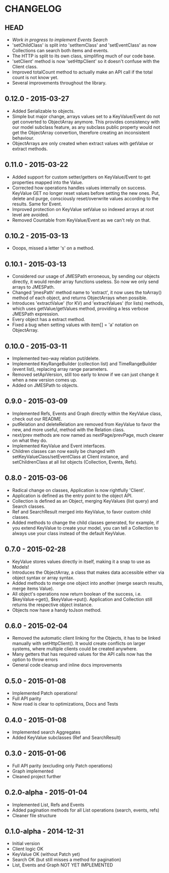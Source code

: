 # CHANGELOG

## HEAD
- *Work in progress to implement Events Search*
- 'setChildClass' is split into 'setItemClass' and 'setEventClass' as now Collections can search both items and events.
- The HTTP is split to its own class, simplifing much of our code base.
- 'setClient' method is now 'setHttpClient' so it doesn't confuse with the Client class.
- Improved totalCount method to actually make an API call if the total count is not know yet.
- Several improvements throughout the library.

## 0.12.0 - 2015-03-27
- Added Serializable to objects.
- Simple but major change, arrays values set to a KeyValue/Event do not get converted to ObjectArray anymore. This provides consistency with our model subclass feature, as any subclass public property would not get the ObjectArray convertion, therefore creating an inconsistent behaviour.
- ObjectArrays are only created when extract values with getValue or extract methods.

## 0.11.0 - 2015-03-22
- Added support for custom setter/getters on KeyValue/Event to get properties mapped into the Value.
- Corrected how operations handles values internally on success. KeyValue GET no longer reset values before setting the new ones. Put, delete and purge, consciously reset/overwrite values according to the results. Same for Event.
- Improved protection on KeyValue setValue so indexed arrays at root level are avoided.
- Removed Countable from KeyValue/Event as we can't rely on that.

## 0.10.2 - 2015-03-13
- Ooops, missed a letter 's' on a method.

## 0.10.1 - 2015-03-13
- Considered our usage of JMESPath erroneous, by sending our objects directly, it would render array functions useless. So now we only send arrays to JMESPath.
- Changed 'jmesPath' method name to 'extract', it now uses the toArray() method of each object, and returns ObjectArrays when possible.
- Introduces 'extractValue' (for KV) and 'extractValues' (for lists) methods, which uses getValue/getValues method, providing a less verbose JMESPath expression.
- Every object has a extract method.
- Fixed a bug when setting values with item[] = 'a' notation on ObjectArray.

## 0.10.0 - 2015-03-11
- Implemented two-way relation put/delete.
- Implemented KeyRangeBuilder (collection list) and TimeRangeBuilder (event list), replacing array range parameters.
- Removed setApiVersion, still too early to know if we can just change it when a new version comes up.
- Added on JMESPath to objects.

## 0.9.0 - 2015-03-09
- Implemented Refs, Events and Graph directly within the KeyValue class, check out our README.
- putRelation and deleteRelation are removed from KeyValue to favor the new, and more useful, method with the Relation class.
- next/prev methods are now named as nextPage/prevPage, much clearer on what they do.
- Implemented KeyValue and Event interfaces.
- Children classes can now easily be changed with setKeyValueClass/setEventClass at Client instance, and setChildrenClass at all list objects (Collection, Events, Refs).

## 0.8.0 - 2015-03-06
- Radical change on classes, Application is now rightfully 'Client'.
- Application is defined as the entry point to the object API.
- Collection is defined as an Object, merging KeyValues (list query) and Search classes.
- Ref and SearchResult merged into KeyValue, to favor custom child classes.
- Added methods to change the child classes generated, for example, if you extend KeyValue to create your model, you can tell a Collection to always use your class instead of the default KeyValue.

## 0.7.0 - 2015-02-28
- KeyValue stores values directly in itself, making it a snap to use as Models!
- Introduces the ObjectArray, a class that makes data accessible either via object syntax or array syntax.
- Added methods to merge one object into another (merge search results, merge items Value).
- All object's operations now return boolean of the success, i.e. $keyValue->get(), $keyValue->put(). Application and Collection still returns the respective object instance.
- Objects now have a handy toJson method.

## 0.6.0 - 2015-02-04
- Removed the automatic client linking for the Objects, it has to be linked manually with setHttpClient(). It would create conflicts on larger systems, where multiple clients could be created anywhere.
- Many getters that has required values for the API calls now has the option to throw errors
- General code cleanup and inline docs improvements

## 0.5.0 - 2015-01-08
- Implemented Patch operations!
- Full API parity
- Now road is clear to optimizations, Docs and Tests

## 0.4.0 - 2015-01-08
- Implemented search Aggregates
- Added KeyValue subclasses (Ref and SearchResult)

## 0.3.0 - 2015-01-06
- Full API parity (excluding only Patch operations)
- Graph implemented
- Cleaned project further

## 0.2.0-alpha - 2015-01-04
- Implemented List, Refs and Events
- Added pagination methods for all List operations (search, events, refs)
- Cleaner file structure

## 0.1.0-alpha - 2014-12-31
- Initial version
- Client logic OK
- KeyValue OK (without Patch yet)
- Search OK (but still misses a method for pagination)
- List, Events and Graph NOT YET IMPLEMENTED